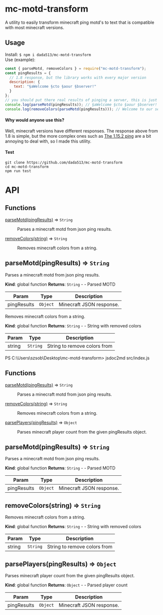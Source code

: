 # mc-motd-transform

A utility to easily transform minecraft ping motd's to text that is compatible with most minecraft versions.

## Usage

Install:
`$ npm i dada513/mc-motd-transform`  
Use (example):

```js
const { parseMotd, removeColors } = require("mc-motd-transform");
const pingResults = {
  // 1.8 response, but the library works with every major version
  description: {
    text: "§aWelcome §cto §aour §bserver!"
  }
};
// you should put there real results of pinging a server, this is just an example which doesn't have most fields that real servers give.
console.log(parseMotd(pingResults)); // §aWelcome §cto §aour §bserver!
console.log(removeColors(parseMotd(pingResults))); // Welcome to our server!
```

#### Why would anyone use this?

Well, minecraft versions have different responses. The response above from 1.8 is simple, but the more complex ones such as [The 1.15.2 ping](https://github.com/dada513/mc-motd-transform/blob/master/tests/exampleResults/1.json) are a bit annoying to deal with, so I made this utility.

#### Test

```
git clone https://github.com/dada513/mc-motd-transform
cd mc-motd-transform
npm run test
```

# API

## Functions

<dl>
<dt><a href="#parseMotd">parseMotd(pingResults)</a> ⇒ <code>String</code></dt>
<dd><p>Parses a minecraft motd from json ping results.</p>
</dd>
<dt><a href="#removeColors">removeColors(string)</a> ⇒ <code>String</code></dt>
<dd><p>Removes minecraft colors from a string.</p>
</dd>
</dl>

<a name="parseMotd"></a>

## parseMotd(pingResults) ⇒ <code>String</code>

Parses a minecraft motd from json ping results.

**Kind**: global function
**Returns**: <code>String</code> - - Parsed MOTD

| Param       | Type                | Description              |
| ----------- | ------------------- | ------------------------ |
| pingResults | <code>Object</code> | Minecraft JSON response. |

<a name="removeColors"></a>

Removes minecraft colors from a string.

**Kind**: global function
**Returns**: <code>String</code> - - String with removed colors

| Param  | Type                | Description                  |
| ------ | ------------------- | ---------------------------- |
| string | <code>String</code> | String to remove colors from |

PS C:\Users\szsob\Desktop\mc-motd-transform> jsdoc2md src/index.js

## Functions

<dl>
<dt><a href="#parseMotd">parseMotd(pingResults)</a> ⇒ <code>String</code></dt>
<dd><p>Parses a minecraft motd from json ping results.</p>
</dd>
<dt><a href="#removeColors">removeColors(string)</a> ⇒ <code>String</code></dt>
<dd><p>Removes minecraft colors from a string.</p>
</dd>
<dt><a href="#parsePlayers">parsePlayers(pingResults)</a> ⇒ <code>Object</code></dt>
<dd><p>Parses minecraft player count from the given pingResults object.</p>
</dd>
</dl>

<a name="parseMotd"></a>

## parseMotd(pingResults) ⇒ <code>String</code>

Parses a minecraft motd from json ping results.

**Kind**: global function
**Returns**: <code>String</code> - - Parsed MOTD

| Param       | Type                | Description              |
| ----------- | ------------------- | ------------------------ |
| pingResults | <code>Object</code> | Minecraft JSON response. |

<a name="removeColors"></a>

## removeColors(string) ⇒ <code>String</code>

Removes minecraft colors from a string.

**Kind**: global function
**Returns**: <code>String</code> - - String with removed colors

| Param  | Type                | Description                  |
| ------ | ------------------- | ---------------------------- |
| string | <code>String</code> | String to remove colors from |

<a name="parsePlayers"></a>

## parsePlayers(pingResults) ⇒ <code>Object</code>

Parses minecraft player count from the given pingResults object.

**Kind**: global function
**Returns**: <code>Object</code> - - Parsed player count

| Param       | Type                | Description              |
| ----------- | ------------------- | ------------------------ |
| pingResults | <code>Object</code> | Minecraft JSON response. |
